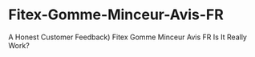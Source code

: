 # Fitex-Gomme-Minceur-Avis-FR
A Honest Customer Feedback) Fitex Gomme Minceur Avis FR Is It Really Work?

